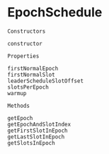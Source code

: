 # EpochSchedule

```
Constructors

constructor
```

```
Properties

firstNormalEpoch
firstNormalSlot
leaderScheduleSlotOffset
slotsPerEpoch
warmup
```

```
Methods

getEpoch
getEpochAndSlotIndex
getFirstSlotInEpoch
getLastSlotInEpoch
getSlotsInEpoch
```
